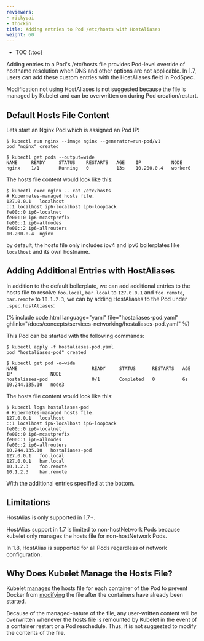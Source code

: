 ```yaml
---
reviewers:
- rickypai
- thockin
title: Adding entries to Pod /etc/hosts with HostAliases
weight: 60
---
```


* TOC
{:toc}

Adding entries to a Pod's /etc/hosts file provides Pod-level override of hostname resolution when DNS and other options are not applicable. In 1.7, users can add these custom entries with the HostAliases field in PodSpec.

Modification not using HostAliases is not suggested because the file is managed by Kubelet and can be overwritten on during Pod creation/restart.

## Default Hosts File Content

Lets start an Nginx Pod which is assigned an Pod IP:

```shell
$ kubectl run nginx --image nginx --generator=run-pod/v1
pod "nginx" created

$ kubectl get pods --output=wide
NAME     READY     STATUS    RESTARTS   AGE    IP           NODE
nginx    1/1       Running   0          13s    10.200.0.4   worker0
```

The hosts file content would look like this:

```shell
$ kubectl exec nginx -- cat /etc/hosts
# Kubernetes-managed hosts file.
127.0.0.1	localhost
::1	localhost ip6-localhost ip6-loopback
fe00::0	ip6-localnet
fe00::0	ip6-mcastprefix
fe00::1	ip6-allnodes
fe00::2	ip6-allrouters
10.200.0.4	nginx
```

by default, the hosts file only includes ipv4 and ipv6 boilerplates like `localhost` and its own hostname.

## Adding Additional Entries with HostAliases

In addition to the default boilerplate, we can add additional entries to the hosts file to resolve `foo.local`, `bar.local` to `127.0.0.1` and `foo.remote`, `bar.remote` to `10.1.2.3`, we can by adding HostAliases to the Pod under `.spec.hostAliases`:

{% include code.html language="yaml" file="hostaliases-pod.yaml" ghlink="/docs/concepts/services-networking/hostaliases-pod.yaml" %}

This Pod can be started with the following commands:

```shell
$ kubectl apply -f hostaliases-pod.yaml
pod "hostaliases-pod" created

$ kubectl get pod -o=wide
NAME                           READY     STATUS      RESTARTS   AGE       IP              NODE
hostaliases-pod                0/1       Completed   0          6s        10.244.135.10   node3
```

The hosts file content would look like this:

```shell
$ kubectl logs hostaliases-pod
# Kubernetes-managed hosts file.
127.0.0.1	localhost
::1	localhost ip6-localhost ip6-loopback
fe00::0	ip6-localnet
fe00::0	ip6-mcastprefix
fe00::1	ip6-allnodes
fe00::2	ip6-allrouters
10.244.135.10	hostaliases-pod
127.0.0.1	foo.local
127.0.0.1	bar.local
10.1.2.3	foo.remote
10.1.2.3	bar.remote
```

With the additional entries specified at the bottom.

## Limitations

HostAlias is only supported in 1.7+.

HostAlias support in 1.7 is limited to non-hostNetwork Pods because kubelet only manages the hosts file for non-hostNetwork Pods.

In 1.8, HostAlias is supported for all Pods regardless of network configuration.

## Why Does Kubelet Manage the Hosts File?

Kubelet [manages](https://github.com/kubernetes/kubernetes/issues/14633) the hosts file for each container of the Pod to prevent Docker from [modifying](https://github.com/moby/moby/issues/17190) the file after the containers have already been started.

Because of the managed-nature of the file, any user-written content will be overwritten whenever the hosts file is remounted by Kubelet in the event of a container restart or a Pod reschedule. Thus, it is not suggested to modify the contents of the file.
